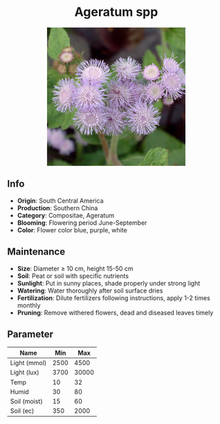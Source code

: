 <h1 align='center'>Ageratum spp</h1>
<p align="center">
    <img 
        align='center'
        width='320'
        src="../images/ageratum spp.png" 
        alt='Ageratum spp' />
</p>

## Info

 - **Origin**: South Central America
 - **Production**: Southern China
 - **Category**: Compositae, Ageratum
 - **Blooming**: Flowering period June-September
 - **Color**: Flower color blue, purple, white

## Maintenance

 - **Size**: Diameter ≥ 10 cm, height 15-50 cm
 - **Soil**: Peat or soil with specific nutrients
 - **Sunlight**: Put in sunny places, shade properly under strong light
 - **Watering**: Water thoroughly after soil surface dries
 - **Fertilization**: Dilute fertilizers following instructions,  apply 1-2 times monthly
 - **Pruning**: Remove withered flowers, dead and diseased leaves timely

## Parameter

| Name         | Min  | Max   |
|--------------|------|-------|
| Light (mmol) | 2500 | 4500  |
| Light (lux)  | 3700 | 30000 |
| Temp         | 10    | 32    |
| Humid        | 30   | 80    |
| Soil (moist) | 15   | 60    |
| Soil (ec)    | 350  | 2000  |